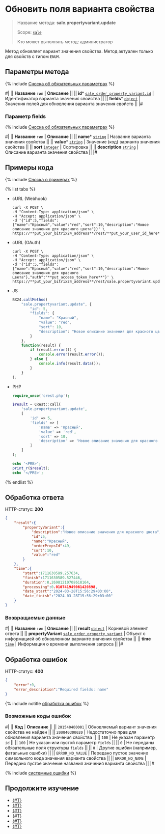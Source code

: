 # Обновить поля варианта свойства

> Название метода: **sale.propertyvariant.update**
>
> Scope: [`sale`](../../scopes/permissions.md)
>
> Кто может выполнять метод: администратор

Метод обновляет вариант значения свойства. Метод актуален только для свойств с типом `ENUM`.

## Параметры метода

{% include [Сноска об обязательных параметрах](../../../_includes/required.md) %}

#|
|| **Название**
`тип` | **Описание** ||
|| **id***
[`sale_order_property_variant.id`](../data-types.md) | Идентификатор варианта значения свойства ||
|| **fields***
[`object`](../../data-types.md) | Значения полей для обновления варианта значения свойств ||
|#

### Параметр fields

{% include [Сноска об обязательных параметрах](../../../_includes/required.md) %}

#|
|| **Название**
`тип` | **Описание** ||
|| **name***
[`string`](../../data-types.md) | Название варианта значения свойства ||
|| **value***
[`string`](../../data-types.md) | Значение (код) варианта значения свойства ||
|| **sort**
[`integer`](../../data-types.md) | Сортировка ||
|| **description**
[`string`](../../data-types.md) | Описание варианта значения свойства ||
|#

## Примеры кода

{% include [Сноска о примерах](../../../_includes/examples.md) %}

{% list tabs %}

- cURL (Webhook)

    ```http
    curl -X POST \
    -H "Content-Type: application/json" \
    -H "Accept: application/json" \
    -d '{"id":5,"fields":{"name":"Красный","value":"red","sort":10,"description":"Новое описание значения для красного цвета"}}' \
    https://**put_your_bitrix24_address**/rest/**put_your_user_id_here**/**put_your_webbhook_here**/sale.propertyvariant.update
    ```

- cURL (OAuth)

    ```http
    curl -X POST \
    -H "Content-Type: application/json" \
    -H "Accept: application/json" \
    -d '{"id":5,"fields":{"name":"Красный","value":"red","sort":10,"description":"Новое описание значения для красного цвета"},"auth":"**put_access_token_here**"}' \
    https://**put_your_bitrix24_address**/rest/sale.propertyvariant.update
    ```

- JS

    ```js
    BX24.callMethod(
        "sale.propertyvariant.update", {
            "id": 5,
            "fields": {
                "name": "Красный",
                "value": "red",
                "sort": 10,
                "description": "Новое описание значения для красного цвета"
            }
        },
        function(result) {
            if (result.error()) {
                console.error(result.error());
            } else {
                console.info(result.data());
            }
        }
    );
    ```

- PHP

    ```php
    require_once('crest.php');

    $result = CRest::call(
        'sale.propertyvariant.update',
        [
            'id' => 5,
            'fields' => [
                'name' => 'Красный',
                'value' => 'red',
                'sort' => 10,
                'description' => 'Новое описание значения для красного цвета'
            ]
        ]
    );

    echo '<PRE>';
    print_r($result);
    echo '</PRE>';
    ```

{% endlist %}

## Обработка ответа

HTTP-статус: **200**

```json
{
    "result":{
        "propertyVariant":{
            "description":"Новое описание значения для красного цвета",
            "id":5,
            "name":"Красный",
            "orderPropsId":49,
            "sort":10,
            "value":"red"
        }
    },
    "time":{
        "start":1711630589.257634,
        "finish":1711630589.527446,
        "duration":0.26981210708618164,
        "processing":0.010741949081420898,
        "date_start":"2024-03-28T15:56:29+03:00",
        "date_finish":"2024-03-28T15:56:29+03:00"
    }
}
```

### Возвращаемые данные

#|
|| **Название**
`тип` | **Описание** ||
|| **result**
[`object`](../../data-types.md) | Корневой элемент ответа ||
|| **propertyVariant**
[`sale_order_property_variant`](../data-types.md) | Объект с информацией об обновленном варианте значения свойства ||
|| **time**
[`time`](../../data-types.md) | Информация о времени выполнения запроса ||
|#

## Обработка ошибок

HTTP-статус: **400**

```json
{
    "error":0,
    "error_description":"Required fields: name"
}
```

{% include notitle [обработка ошибок](../../../_includes/error-info.md) %}

### Возможные коды ошибок

#|
|| **Код** | **Описание** ||
|| `201540400001` | Обновляемый вариант значения свойства не найден ||
|| `200040300020` | Недостаточно прав для обновления варианта значения свойства ||
|| `100` | Не указан параметр `id` ||
|| `100` | Не указан или пустой параметр `fields` ||
|| `0` | Не переданы обязательные поля структуры `fields` ||
|| `0` | Другие ошибки (например, фатальные ошибки) ||
|| `ERROR_NO_VALUE` | Передано пустое значение символьного кода значения варианта свойства ||
|| `ERROR_NO_NAME` | Передано пустое значение названия значения варианта свойства ||
|#

{% include [системные ошибки](../../../_includes/system-errors.md) %}

## Продолжите изучение

- [{#T}](./index.md)
- [{#T}](./sale-property-variant-add.md)
- [{#T}](./sale-property-variant-get.md)
- [{#T}](./sale-property-variant-list.md)
- [{#T}](./sale-property-variant-delete.md)
- [{#T}](./sale-property-variant-get-fields.md)